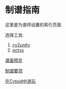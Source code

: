 # 制谱指南

这里是为谱师设置的索引页面

选择工具:

1. [cy2unity](https://github.com/Teages/Cytoid-wiki-Chinese/tree/master/guides/charting/cy2unity)
2. [pctyx](https://github.com/Teages/Cytoid-wiki-Chinese/tree/master/guides/charting/pctyx)

[谱面预览](https://github.com/Teages/Cytoid-wiki-Chinese/blob/master/guides/charting/chart_previewers.md)

[制谱要领](https://github.com/Teages/Cytoid-wiki-Chinese/blob/master/guides/charting/general_guidelines.md)

[在Cytoid中游玩](https://github.com/Teages/Cytoid-wiki-Chinese/blob/master/guides/charting/playing_on_cytoid.md)

